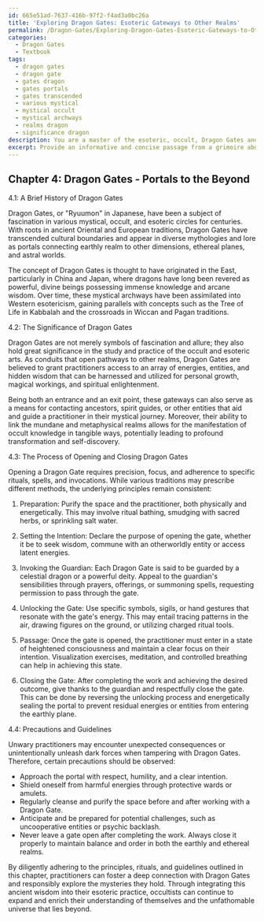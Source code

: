 ```yaml
---
id: 665e51ad-7637-416b-97f2-f4ad3a0bc26a
title: 'Exploring Dragon Gates: Esoteric Gateways to Other Realms'
permalink: /Dragon-Gates/Exploring-Dragon-Gates-Esoteric-Gateways-to-Other-Realms/
categories:
  - Dragon Gates
  - Textbook
tags:
  - dragon gates
  - dragon gate
  - gates dragon
  - gates portals
  - gates transcended
  - various mystical
  - mystical occult
  - mystical archways
  - realms dragon
  - significance dragon
description: You are a master of the esoteric, occult, Dragon Gates and education, you have written many textbooks on the subject in ways that provide students with rich and deep understanding of the subject. You are being asked to write textbook-like sections on a topic and you do it with full context, explainability, and reliability in accuracy to the true facts of the topic at hand, in a textbook style that a student would easily be able to learn from, in a rich, engaging, and contextual way. Always include relevant context (such as formulas and history), related concepts, and in a way that someone can gain deep insights from.
excerpt: Provide an informative and concise passage from a grimoire about Dragon Gates, detailing their history, significance, and the process of opening and closing them. Discuss the role they play in the realms of the occult and esoteric, as well as the precautions a practitioner must take while dealing with these powerful portals. Include any associated spells or rituals necessary for interacting with Dragon Gates.
---
```

## Chapter 4: Dragon Gates - Portals to the Beyond

4.1: A Brief History of Dragon Gates

Dragon Gates, or "Ryuumon" in Japanese, have been a subject of fascination in various mystical, occult, and esoteric circles for centuries. With roots in ancient Oriental and European traditions, Dragon Gates have transcended cultural boundaries and appear in diverse mythologies and lore as portals connecting earthly realm to other dimensions, ethereal planes, and astral worlds.

The concept of Dragon Gates is thought to have originated in the East, particularly in China and Japan, where dragons have long been revered as powerful, divine beings possessing immense knowledge and arcane wisdom. Over time, these mystical archways have been assimilated into Western esotericism, gaining parallels with concepts such as the Tree of Life in Kabbalah and the crossroads in Wiccan and Pagan traditions.

4.2: The Significance of Dragon Gates

Dragon Gates are not merely symbols of fascination and allure; they also hold great significance in the study and practice of the occult and esoteric arts. As conduits that open pathways to other realms, Dragon Gates are believed to grant practitioners access to an array of energies, entities, and hidden wisdom that can be harnessed and utilized for personal growth, magical workings, and spiritual enlightenment.

Being both an entrance and an exit point, these gateways can also serve as a means for contacting ancestors, spirit guides, or other entities that aid and guide a practitioner in their mystical journey. Moreover, their ability to link the mundane and metaphysical realms allows for the manifestation of occult knowledge in tangible ways, potentially leading to profound transformation and self-discovery.

4.3: The Process of Opening and Closing Dragon Gates

Opening a Dragon Gate requires precision, focus, and adherence to specific rituals, spells, and invocations. While various traditions may prescribe different methods, the underlying principles remain consistent:

1. Preparation: Purify the space and the practitioner, both physically and energetically. This may involve ritual bathing, smudging with sacred herbs, or sprinkling salt water.

2. Setting the Intention: Declare the purpose of opening the gate, whether it be to seek wisdom, commune with an otherworldly entity or access latent energies.

3. Invoking the Guardian: Each Dragon Gate is said to be guarded by a celestial dragon or a powerful deity. Appeal to the guardian's sensibilities through prayers, offerings, or summoning spells, requesting permission to pass through the gate.

4. Unlocking the Gate: Use specific symbols, sigils, or hand gestures that resonate with the gate's energy. This may entail tracing patterns in the air, drawing figures on the ground, or utilizing charged ritual tools.

5. Passage: Once the gate is opened, the practitioner must enter in a state of heightened consciousness and maintain a clear focus on their intention. Visualization exercises, meditation, and controlled breathing can help in achieving this state.

6. Closing the Gate: After completing the work and achieving the desired outcome, give thanks to the guardian and respectfully close the gate. This can be done by reversing the unlocking process and energetically sealing the portal to prevent residual energies or entities from entering the earthly plane.

4.4: Precautions and Guidelines

Unwary practitioners may encounter unexpected consequences or unintentionally unleash dark forces when tampering with Dragon Gates. Therefore, certain precautions should be observed:

- Approach the portal with respect, humility, and a clear intention.
- Shield oneself from harmful energies through protective wards or amulets.
- Regularly cleanse and purify the space before and after working with a Dragon Gate.
- Anticipate and be prepared for potential challenges, such as uncooperative entities or psychic backlash.
- Never leave a gate open after completing the work. Always close it properly to maintain balance and order in both the earthly and ethereal realms.

By diligently adhering to the principles, rituals, and guidelines outlined in this chapter, practitioners can foster a deep connection with Dragon Gates and responsibly explore the mysteries they hold. Through integrating this ancient wisdom into their esoteric practice, occultists can continue to expand and enrich their understanding of themselves and the unfathomable universe that lies beyond.
